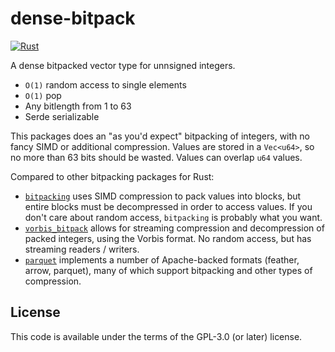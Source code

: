 # dense-bitpack

[![Rust](https://github.com/RyanMarcus/dense-bitpack/actions/workflows/rust.yml/badge.svg)](https://github.com/RyanMarcus/dense-bitpack/actions/workflows/rust.yml)

A dense bitpacked vector type for unnsigned integers.

* `O(1)` random access to single elements
* `O(1)` pop
* Any bitlength from 1 to 63
* Serde serializable

This packages does an "as you'd expect" bitpacking of integers, with no fancy SIMD or additional compression. Values are stored in a `Vec<u64>`, so no more than 63 bits should be wasted. Values can overlap `u64` values.

Compared to other bitpacking packages for Rust:

* [`bitpacking`](https://docs.rs/bitpacking/latest/bitpacking/) uses SIMD compression to pack values into blocks, but entire blocks must be decompressed in order to access values. If you don't care about random access, `bitpacking` is probably what you want.
* [`vorbis_bitpack`](https://docs.rs/vorbis_bitpack/latest/vorbis_bitpack/) allows for streaming compression and decompression of packed integers, using the Vorbis format. No random access, but has streaming readers / writers.
* [`parquet`](https://docs.rs/parquet) implements a number of Apache-backed formats (feather, arrow, parquet), many of which support bitpacking and other types of compression.

## License

This code is available under the terms of the GPL-3.0 (or later) license.

